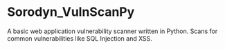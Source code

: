 # Sorodyn_VulnScanPy
A basic web application vulnerability scanner written in Python. Scans for common vulnerabilities like SQL Injection and XSS.
